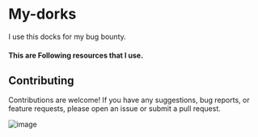 # My-dorks

I use this docks for my bug bounty.

<h4> This are Following resources that I use.</h4>

## Contributing

Contributions are welcome! If you have any suggestions, bug reports, or feature requests, please open an issue or submit a pull request.

![image](https://github.com/aashish36/JSScanner/assets/65489287/70f7e3a8-e95f-429b-9433-89087daad721)
